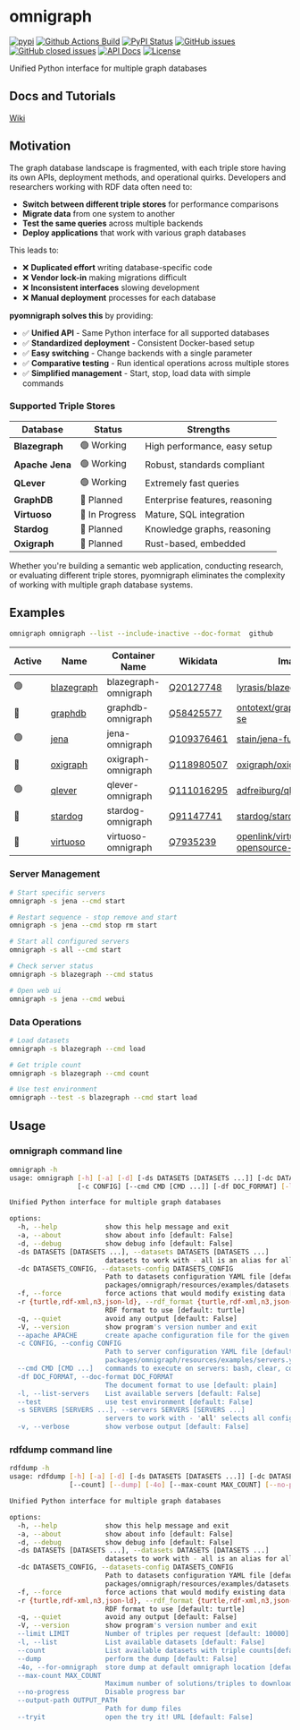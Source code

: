 # omnigraph
[![pypi](https://img.shields.io/pypi/pyversions/pyomnigraph)](https://pypi.org/project/pyomnigraph/)
[![Github Actions Build](https://github.com/WolfgangFahl/pyomnigraph/actions/workflows/build.yml/badge.svg)](https://github.com/WolfgangFahl/pyomnigraph/actions/workflows/build.yml)
[![PyPI Status](https://img.shields.io/pypi/v/pyomnigraph.svg)](https://pypi.python.org/pypi/pyomnigraph/)
[![GitHub issues](https://img.shields.io/github/issues/WolfgangFahl/pyomnigraph.svg)](https://github.com/WolfgangFahl/pyomnigraph/issues)
[![GitHub closed issues](https://img.shields.io/github/issues-closed/WolfgangFahl/pyomnigraph.svg)](https://github.com/WolfgangFahl/pyomnigraph/issues/?q=is%3Aissue+is%3Aclosed)
[![API Docs](https://img.shields.io/badge/API-Documentation-blue)](https://WolfgangFahl.github.io/pyomnigraph/)
[![License](https://img.shields.io/github/license/WolfgangFahl/pyomnigraph.svg)](https://www.apache.org/licenses/LICENSE-2.0)


Unified Python interface for multiple graph databases

## Docs and Tutorials
[Wiki](https://wiki.bitplan.com/index.php/pyomnigraph)

## Motivation

The graph database landscape is fragmented, with each triple store having its own APIs, deployment methods, and operational quirks. Developers and researchers working with RDF data often need to:

- **Switch between different triple stores** for performance comparisons
- **Migrate data** from one system to another
- **Test the same queries** across multiple backends
- **Deploy applications** that work with various graph databases

This leads to:
- ❌ **Duplicated effort** writing database-specific code
- ❌ **Vendor lock-in** making migrations difficult
- ❌ **Inconsistent interfaces** slowing development
- ❌ **Manual deployment** processes for each database

**pyomnigraph solves this** by providing:
- ✅ **Unified API** - Same Python interface for all supported databases
- ✅ **Standardized deployment** - Consistent Docker-based setup
- ✅ **Easy switching** - Change backends with a single parameter
- ✅ **Comparative testing** - Run identical operations across multiple stores
- ✅ **Simplified management** - Start, stop, load data with simple commands

### Supported Triple Stores

| Database | Status | Strengths |
|----------|--------|-----------|
| **Blazegraph** | 🟢 Working | High performance, easy setup |
| **Apache Jena** | 🟢 Working | Robust, standards compliant |
| **QLever** | 🟢 Working | Extremely fast queries |
| **GraphDB** | 🛑 Planned | Enterprise features, reasoning |
| **Virtuoso** | 🛑 In Progress | Mature, SQL integration |
| **Stardog** | 🛑 Planned | Knowledge graphs, reasoning |
| **Oxigraph** | 🛑 Planned | Rust-based, embedded |

Whether you're building a semantic web application, conducting research, or evaluating different triple stores, pyomnigraph eliminates the complexity of working with multiple graph database systems.

## Examples
```bash
omnigraph omnigraph --list --include-inactive --doc-format  github
```
| Active   | Name                                | Container Name       | Wikidata                                               | Image                                                                                            |   Port |   Test Port | Dataset   | User   |
|----------|-------------------------------------|----------------------|--------------------------------------------------------|--------------------------------------------------------------------------------------------------|--------|-------------|-----------|--------|
| 🟢️       | [blazegraph](http://localhost:9898) | blazegraph-omnigraph | [Q20127748](https://www.wikidata.org/wiki/Q20127748)   | [lyrasis/blazegraph:2.1.5](https://hub.docker.com/r/lyrasis/blazegraph)                          |   9898 |        7898 | kb        |        |
| 🛑       | [graphdb](http://localhost:7200)    | graphdb-omnigraph    | [Q58425577](https://www.wikidata.org/wiki/Q58425577)   | [ontotext/graphdb:9.11.2-se](https://hub.docker.com/r/ontotext/graphdb)                          |   7200 |        7700 | repo1     |        |
| 🟢️       | [jena](http://localhost:3030)       | jena-omnigraph       | [Q109376461](https://www.wikidata.org/wiki/Q109376461) | [stain/jena-fuseki:latest](https://hub.docker.com/r/stain/jena-fuseki)                           |   3030 |        7030 | ds        | admin  |
| 🛑       | [oxigraph](http://localhost:7878)   | oxigraph-omnigraph   | [Q118980507](https://www.wikidata.org/wiki/Q118980507) | [oxigraph/oxigraph:latest](https://hub.docker.com/r/oxigraph/oxigraph)                           |   7878 |        7378 | default   |        |
| 🟢️       | [qlever](http://localhost:7019)     | qlever-omnigraph     | [Q111016295](https://www.wikidata.org/wiki/Q111016295) | [adfreiburg/qlever:latest](https://hub.docker.com/r/adfreiburg/qlever)                           |   7019 |        7819 | olympics  |        |
| 🛑       | [stardog](http://localhost:5820)    | stardog-omnigraph    | [Q91147741](https://www.wikidata.org/wiki/Q91147741)   | [stardog/stardog:latest](https://hub.docker.com/r/stardog/stardog)                               |   5820 |        5320 | mydb      | admin  |
| 🛑       | [virtuoso](http://localhost:8890)   | virtuoso-omnigraph   | [Q7935239](https://www.wikidata.org/wiki/Q7935239)     | [openlink/virtuoso-opensource-7:latest](https://hub.docker.com/r/openlink/virtuoso-opensource-7) |   8890 |        8390 | KB        | dba    |

### Server Management

```bash
# Start specific servers
omnigraph -s jena --cmd start

# Restart sequence - stop remove and start
omnigraph -s jena --cmd stop rm start

# Start all configured servers
omnigraph -s all --cmd start

# Check server status
omnigraph -s blazegraph --cmd status

# Open web ui
omnigraph -s jena --cmd webui
```

### Data Operations

```bash
# Load datasets
omnigraph -s blazegraph --cmd load

# Get triple count
omnigraph -s blazegraph --cmd count

# Use test environment
omnigraph --test -s blazegraph --cmd start load
```

## Usage
### omnigraph command line
```bash
omnigraph -h
usage: omnigraph [-h] [-a] [-d] [-ds DATASETS [DATASETS ...]] [-dc DATASETS_CONFIG] [-f] [-r {turtle,rdf-xml,n3,json-ld}] [-q] [-V] [--apache APACHE]
                 [-c CONFIG] [--cmd CMD [CMD ...]] [-df DOC_FORMAT] [-l] [--test] [-s SERVERS [SERVERS ...]] [-v]

Unified Python interface for multiple graph databases

options:
  -h, --help            show this help message and exit
  -a, --about           show about info [default: False]
  -d, --debug           show debug info [default: False]
  -ds DATASETS [DATASETS ...], --datasets DATASETS [DATASETS ...]
                        datasets to work with - all is an alias for all datasets [default: ['wikidata_triplestores']]
  -dc DATASETS_CONFIG, --datasets-config DATASETS_CONFIG
                        Path to datasets configuration YAML file [default: /Users/wf/Library/Python/3.12/lib/python/site-
                        packages/omnigraph/resources/examples/datasets.yaml]
  -f, --force           force actions that would modify existing data [default: False]
  -r {turtle,rdf-xml,n3,json-ld}, --rdf_format {turtle,rdf-xml,n3,json-ld}
                        RDF format to use [default: turtle]
  -q, --quiet           avoid any output [default: False]
  -V, --version         show program's version number and exit
  --apache APACHE       create apache configuration file for the given server(s)
  -c CONFIG, --config CONFIG
                        Path to server configuration YAML file [default: /Users/wf/Library/Python/3.12/lib/python/site-
                        packages/omnigraph/resources/examples/servers.yaml]
  --cmd CMD [CMD ...]   commands to execute on servers: bash, clear, count, info, load, logs, needed, rm, start, status, stop, webui
  -df DOC_FORMAT, --doc-format DOC_FORMAT
                        The document format to use [default: plain]
  -l, --list-servers    List available servers [default: False]
  --test                use test environment [default: False]
  -s SERVERS [SERVERS ...], --servers SERVERS [SERVERS ...]
                        servers to work with - 'all' selects all configured servers [default: ['blazegraph']]
  -v, --verbose         show verbose output [default: False]
```

### rdfdump command line
```bash
rdfdump -h
usage: rdfdump [-h] [-a] [-d] [-ds DATASETS [DATASETS ...]] [-dc DATASETS_CONFIG] [-f] [-r {turtle,rdf-xml,n3,json-ld}] [-q] [-V] [--limit LIMIT] [-l]
               [--count] [--dump] [-4o] [--max-count MAX_COUNT] [--no-progress] [--output-path OUTPUT_PATH] [--tryit]

Unified Python interface for multiple graph databases

options:
  -h, --help            show this help message and exit
  -a, --about           show about info [default: False]
  -d, --debug           show debug info [default: False]
  -ds DATASETS [DATASETS ...], --datasets DATASETS [DATASETS ...]
                        datasets to work with - all is an alias for all datasets [default: ['wikidata_triplestores']]
  -dc DATASETS_CONFIG, --datasets-config DATASETS_CONFIG
                        Path to datasets configuration YAML file [default: /Users/wf/Library/Python/3.12/lib/python/site-
                        packages/omnigraph/resources/examples/datasets.yaml]
  -f, --force           force actions that would modify existing data [default: False]
  -r {turtle,rdf-xml,n3,json-ld}, --rdf_format {turtle,rdf-xml,n3,json-ld}
                        RDF format to use [default: turtle]
  -q, --quiet           avoid any output [default: False]
  -V, --version         show program's version number and exit
  --limit LIMIT         Number of triples per request [default: 10000]
  -l, --list            List available datasets [default: False]
  --count               List available datasets with triple counts[default: False]
  --dump                perform the dump [default: False]
  -4o, --for-omnigraph  store dump at default omnigraph location [default: False]
  --max-count MAX_COUNT
                        Maximum number of solutions/triples to download (uses dataset expected_solutions if not specified)
  --no-progress         Disable progress bar
  --output-path OUTPUT_PATH
                        Path for dump files
  --tryit               open the try it! URL [default: False]
```